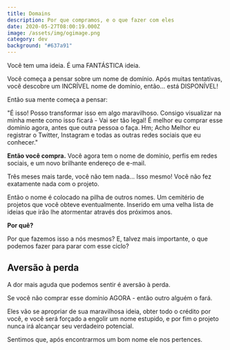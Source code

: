 ```yaml
---
title: Domains
description: Por que compramos, e o que fazer com eles
date: 2020-05-27T08:00:19.000Z
image: /assets/img/ogimage.png
category: dev
background: "#637a91"
---
```

Você tem uma ideia. É uma FANTÁSTICA ideia.

Você começa a pensar sobre um nome de domínio. Após muitas tentativas, você descobre um INCRÍVEL nome de domínio, então... está DISPONÍVEL!

Então sua mente começa a pensar:

"É isso! Posso transformar isso em algo maravilhoso. Consigo visualizar na minha mente como isso ficará - Vai ser tão legal! É melhor eu comprar esse domínio agora, antes que outra pessoa o faça. Hm; Acho Melhor eu registrar o Twitter, Instagram e todas as outras redes sociais que eu conhecer."

**Então você compra.** Você agora tem o nome de domínio, perfis em redes sociais, e um novo brilhante endereço de e-mail. 

Três meses mais tarde, você não tem nada... Isso mesmo! Você não fez exatamente nada com o projeto.

Então o nome é colocado na pilha de outros nomes. Um cemitério de projetos que você obteve eventualmente. Inserido em uma velha lista de ideias que irão lhe atormentar através dos próximos anos.

**Por quê?**

Por que fazemos isso a nós mesmos? E, talvez mais importante, o que podemos fazer para parar com esse ciclo?

## Aversão à perda

A dor mais aguda que podemos sentir é aversão à perda.

Se você não comprar esse domínio AGORA - então outro alguém o fará.

Eles vão se apropriar de sua maravilhosa ideia, obter todo o crédito por você, e você será forçado a engolir um nome estupido, e por fim o projeto nunca irá alcançar seu verdadeiro potencial.

Sentimos que, após encontrarmos um bom nome ele nos pertences.